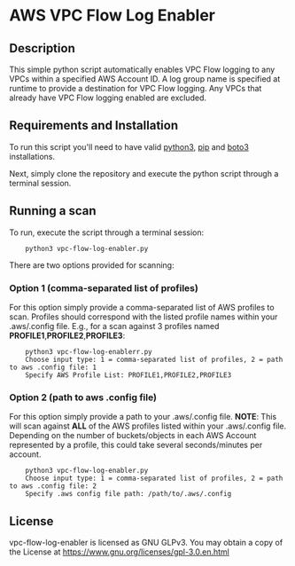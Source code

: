 # AWS VPC Flow Log Enabler

## Description

This simple python script automatically enables VPC Flow logging to any VPCs within a specified AWS Account ID. A log group name is specified at runtime to provide a destination for VPC Flow logging. Any VPCs that already have VPC Flow logging enabled are excluded.

## Requirements and Installation

To run this script you'll need to have valid [python3](https://www.python.org/downloads/), [pip](https://python.land/virtual-environments/installing-packages-with-pip) and [boto3](https://pypi.org/project/boto3/) installations. 

Next, simply clone the repository and execute the python script through a terminal session.

## Running a scan

To run, execute the script through a terminal session:

        python3 vpc-flow-log-enabler.py

There are two options provided for scanning:

### Option 1 (comma-separated list of profiles)

For this option simply provide a comma-separated list of AWS profiles to scan. Profiles should correspond with the listed profile names within your .aws/.config file. E.g., for a scan against 3 profiles named **PROFILE1**,**PROFILE2**,**PROFILE3**:

        python3 vpc-flow-log-enablerr.py
        Choose input type: 1 = comma-separated list of profiles, 2 = path to aws .config file: 1
        Specify AWS Profile List: PROFILE1,PROFILE2,PROFILE3

### Option 2 (path to aws .config file)

For this option simply provide a path to your .aws/.config file. **NOTE**: This will scan against **ALL** of the AWS profiles listed within your .aws/.config file. Depending on the number of buckets/objects in each AWS Account represented by a profile, this could take several seconds/minutes per account.

        python3 vpc-flow-log-enabler.py
        Choose input type: 1 = comma-separated list of profiles, 2 = path to aws .config file: 2
        Specify .aws config file path: /path/to/.aws/.config


## License

vpc-flow-log-enabler is licensed as GNU GLPv3. You may obtain a copy of the License at https://www.gnu.org/licenses/gpl-3.0.en.html